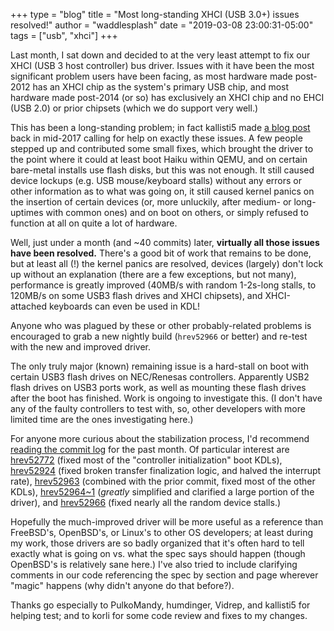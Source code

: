 +++
type = "blog"
title = "Most long-standing XHCI (USB 3.0+) issues resolved!"
author = "waddlesplash"
date = "2019-03-08 23:00:31-05:00"
tags = ["usb", "xhci"]
+++

Last month, I sat down and decided to at the very least attempt to fix our XHCI (USB 3 host controller) bus driver. Issues with it have been the most significant problem users have been facing, as most hardware made post-2012 has an XHCI chip as the system's primary USB chip, and most hardware made post-2014 (or so) has exclusively an XHCI chip and no EHCI (USB 2.0) or prior chipsets (which we do support very well.)

This has been a long-standing problem; in fact kallisti5 made <a href="https://www.haiku-os.org/blog/kallisti5/2017-07-17_bug_xhci_usb_30_issues/">a blog post</a> back in mid-2017 calling for help on exactly these issues. A few people stepped up and contributed some small fixes, which brought the driver to the point where it could at least boot Haiku within QEMU, and on certain bare-metal installs use flash disks, but this was not enough. It still caused device lockups (e.g. USB mouse/keyboard stalls) without any errors or other information as to what was going on, it still caused kernel panics on the insertion of certain devices (or, more unluckily, after medium- or long-uptimes with common ones) and on boot on others, or simply refused to function at all on quite a lot of hardware.

Well, just under a month (and ~40 commits) later, **virtually all those issues have been resolved.** There's a good bit of work that remains to be done, but at least all (!) the kernel panics are resolved, devices (largely) don't lock up without an explanation (there are a few exceptions, but not many), performance is greatly improved (40MB/s with random 1-2s-long stalls, to 120MB/s on some USB3 flash drives and XHCI chipsets), and XHCI-attached keyboards can even be used in KDL!

Anyone who was plagued by these or other probably-related problems is encouraged to grab a new nightly build (`hrev52966` or better) and re-test with the new and improved driver.

The only truly major (known) remaining issue is a hard-stall on boot with certain USB3 flash drives on NEC/Renesas controllers. Apparently USB2 flash drives on USB3 ports work, as well as mounting these flash drives after the boot has finished. Work is ongoing to investigate this. (I don't have any of the faulty controllers to test with, so, other developers with more limited time are the ones investigating here.)

For anyone more curious about the stabilization process, I'd recommend <a href="https://git.haiku-os.org/haiku/log/src/add-ons/kernel/busses/usb/xhci.cpp?id=hrev52976">reading the commit log</a> for the past month. Of particular interest are <a href="https://git.haiku-os.org/haiku/commit/?id=8fa626d09dfae368ab3c9ce0c3006629805309c4">hrev52772</a> (fixed most of the "controller initialization" boot KDLs), <a href="https://git.haiku-os.org/haiku/commit/?id=65ceb4c9318152f80df0f4efdb224309e67be100">hrev52924</a> (fixed broken transfer finalization logic, and halved the interrupt rate), <a href="https://git.haiku-os.org/haiku/commit/?id=a40a4c0d39da8d0cfe37263d3b82c4ba84414d37">hrev52963</a> (combined with the prior commit, fixed most of the other KDLs), <a href="https://git.haiku-os.org/haiku/commit/?id=bae7f6d5dd7a90fe94878116e9331ea4089d9df2">hrev52964~1</a> (*greatly* simplified and clarified a large portion of the driver), and <a href="https://git.haiku-os.org/haiku/commit/?id=57608a81c5c59cb71bc8de10516ac06f771c6df2">hrev52966</a> (fixed nearly all the random device stalls.)

Hopefully the much-improved driver will be more useful as a reference than FreeBSD's, OpenBSD's, or Linux's to other OS developers; at least during my work, those drivers are so badly organized that it's often hard to tell exactly what is going on vs. what the spec says should happen (though OpenBSD's is relatively sane here.) I've also tried to include clarifying comments in our code referencing the spec by section and page wherever "magic" happens (why didn't anyone do that before?).

Thanks go especially to PulkoMandy, humdinger, Vidrep, and kallisti5 for helping test; and to korli for some code review and fixes to my changes.
